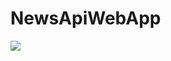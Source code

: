 # NewsApiWebApp
 
 ![](https://github.com/sarangs722/NewsApiWebApp/blob/main/newsapiwebappworking.gif)
